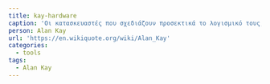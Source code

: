 ```yaml
---
title: kay-hardware
caption: 'Οι κατασκευαστές που σχεδιάζουν προσεκτικά το λογισμικό τους, φτιάχνουν και το δικό τους υλικό.'
person: Alan Kay
url: 'https://en.wikiquote.org/wiki/Alan_Kay'
categories:
  - tools
tags:
  - Alan Kay
---
```

